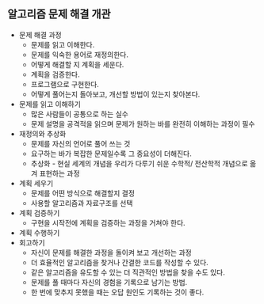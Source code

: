 ## 알고리즘 문제 해결 개관

- 문제 해결 과정
  - 문제를 읽고 이해한다.
  - 문제를 익숙한 용어로 재정의한다.
  - 어떻게 해결할 지 계획을 세운다.
  - 계획을 검증한다.
  - 프로그램으로 구현한다.
  - 어떻게 풀어는지 돌아보고, 개선할 방법이 있는지 찾아본다.
- 문제를 읽고 이해하기
  - 많은 사람들이 공통으로 하는 실수
  - 문제 설명을 공격적을 읽으며 문제가 원하는 바를 완전히 이해하는 과정이 필수
- 재정의와 추상화
  - 문제를 자신의 언어로 풀어 쓰는 것
  - 요구하는 바가 복잡한 문제일수록 그 중요성이 더해진다.
  - 추상화 - 현실 세계의 개념을 우리가 다루기 쉬운 수학적/ 전산학적 개념으로 옮겨 표현하는 과정
- 계획 세우기
  - 문제를 어떤 방식으로 해결할지 결정
  - 사용할 알고리즘과 자료구조를 선택
- 계획 검증하기
  - 구현을 시작전에 계획을 검증하는 과정을 거쳐야 한다.
- 계획 수행하기
- 회고하기
  - 자신이 문제를 해결한 과정을 돌이켜 보고 개선하는 과정
  - 더 효율적인 알고리즘을 찾거나 간결한 코드를 작성할 수 있다.
  - 같은 알고리즘을 유도할 수 있는 더 직관적인 방법을 찾을 수도 있다.
  - 문제를 풀 때마다 자신의 경험을 기록으로 남기는 방법.
  - 한 번에 맞추지 못했을 때는 오답 원인도 기록하는 것이 좋다.